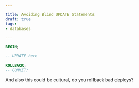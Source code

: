 ```yaml
---

title: Avoiding Blind UPDATE Statements
draft: true
tags:
- databases

---
```


```sql
BEGIN;

-- UPDATE here

ROLLBACK;
-- COMMIT;
```

And also this could be cultural, do you rollback bad deploys?
